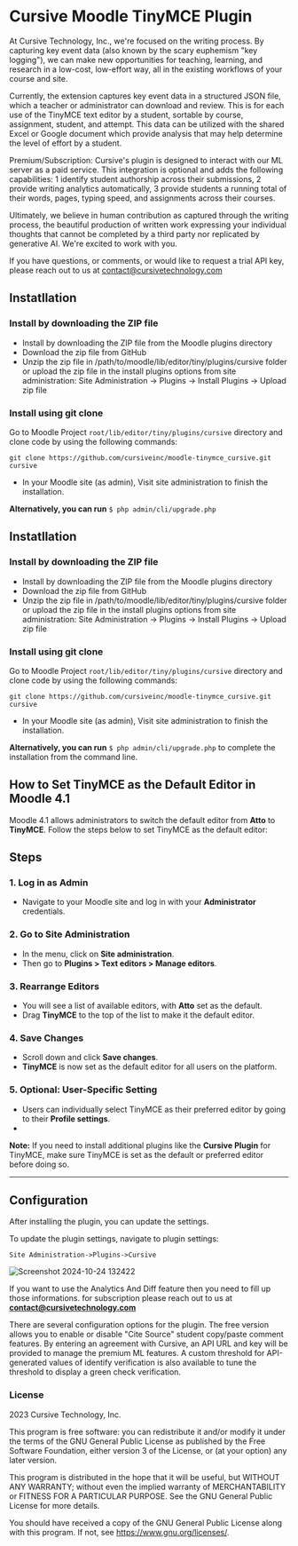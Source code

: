 # Cursive Moodle TinyMCE Plugin #

At Cursive Technology, Inc., we're focused on the writing process. By capturing key event data (also known by the scary euphemism "key logging"), we can make new opportunities for teaching, learning, and research in a low-cost, low-effort way, all in the existing workflows of your course and site.

Currently, the extension captures key event data in a structured JSON file, which a teacher or administrator can download and review. This is for each use of the TinyMCE text editor by a student, sortable by course, assignment, student, and attempt. This data can be utilized with the shared Excel or Google document which provide analysis that may help determine the level of effort by a student.

Premium/Subscription: Cursive's plugin is designed to interact with our ML server as a paid service. This integration is optional and adds the following capabilities: 1 identify student authorship across their submissions, 2 provide writing analytics automatically, 3 provide students a running total of their words, pages, typing speed, and assignments across their courses.

Ultimately, we believe in human contribution as captured through the writing process, the beautiful production of written work expressing your individual thoughts that cannot be completed by a third party nor replicated by generative AI. We're excited to work with you.

If you have questions, or comments, or would like to request a trial API key, please reach out to us at contact@cursivetechnology.com


## Instatllation

### Install by downloading the ZIP file
- Install by downloading the ZIP file from the Moodle plugins directory
- Download the zip file from GitHub
- Unzip the zip file in /path/to/moodle/lib/editor/tiny/plugins/cursive folder or upload the zip file in the install plugins options from site administration: Site Administration -> Plugins -> Install Plugins -> Upload zip file

### Install using git clone

Go to Moodle Project `root/lib/editor/tiny/plugins/cursive` directory and clone code by using the following commands:

```
git clone https://github.com/cursiveinc/moodle-tinymce_cursive.git cursive
```
- In your Moodle site (as admin), Visit site administration to finish the installation.

**Alternatively, you can run**
``$ php admin/cli/upgrade.php``

## Instatllation

### Install by downloading the ZIP file
- Install by downloading the ZIP file from the Moodle plugins directory
- Download the zip file from GitHub
- Unzip the zip file in /path/to/moodle/lib/editor/tiny/plugins/cursive folder or upload the zip file in the install plugins options from site administration: Site Administration -> Plugins -> Install Plugins -> Upload zip file

### Install using git clone

Go to Moodle Project `root/lib/editor/tiny/plugins/cursive` directory and clone code by using the following commands:

```
git clone https://github.com/cursiveinc/moodle-tinymce_cursive.git cursive
```
- In your Moodle site (as admin), Visit site administration to finish the installation.

**Alternatively, you can run**
``$ php admin/cli/upgrade.php``
to complete the installation from the command line.


## How to Set TinyMCE as the Default Editor in Moodle 4.1

Moodle 4.1 allows administrators to switch the default editor from **Atto** to **TinyMCE**. Follow the steps below to set TinyMCE as the default editor:

## Steps

### 1. Log in as Admin

- Navigate to your Moodle site and log in with your **Administrator** credentials.

### 2. Go to Site Administration

- In the menu, click on **Site administration**.
- Then go to **Plugins > Text editors > Manage editors**.

### 3. Rearrange Editors

- You will see a list of available editors, with **Atto** set as the default.
- Drag **TinyMCE** to the top of the list to make it the default editor.

### 4. Save Changes

- Scroll down and click **Save changes**.
- **TinyMCE** is now set as the default editor for all users on the platform.

### 5. Optional: User-Specific Setting

- Users can individually select TinyMCE as their preferred editor by going to their **Profile settings**.
- 
**Note:** If you need to install additional plugins like the **Cursive Plugin** for TinyMCE, make sure TinyMCE is set as the default or preferred editor before doing so.

---


## Configuration
After installing the plugin, you can update the settings.

To update the plugin settings, navigate to plugin settings: 

 `Site Administration->Plugins->Cursive`
  
![Screenshot 2024-10-24 132422](https://github.com/user-attachments/assets/f176ce08-37d7-4c52-8a09-cade09fcbb99)

If you want to use the Analytics And Diff feature then you need to fill up those informations.
for subscription please reach out to us at **contact@cursivetechnology.com**

There are several configuration options for the plugin. The free version allows you to enable or disable "Cite Source" student copy/paste comment features. By entering an agreement with Cursive, an API URL and key will be provided to manage the premium ML features. A custom threshold for API-generated values of identify verification is also available to tune the threshold to display a green check verification. 


### License

2023 Cursive Technology, Inc.

This program is free software: you can redistribute it and/or modify it under the terms of the GNU General Public License as published by the Free Software Foundation, either version 3 of the License, or (at your option) any later version.

This program is distributed in the hope that it will be useful, but WITHOUT ANY WARRANTY; without even the implied warranty of MERCHANTABILITY or FITNESS FOR A PARTICULAR PURPOSE. See the GNU General Public License for more details.

You should have received a copy of the GNU General Public License along with this program. If not, see https://www.gnu.org/licenses/.
